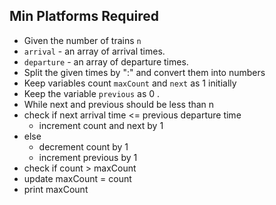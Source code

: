 ## Min Platforms Required

- Given the number of trains `n`
- `arrival` - an array of arrival times.
- `departure` - an array of departure times.
- Split the given times by ":" and convert them into numbers 
- Keep variables count `maxCount` and `next` as 1 initially
- Keep the variable `previous` as 0 .
-  While  next and previous should be less than n
  - check if next arrival time <= previous departure time
    - increment count and next by 1
  - else
    - decrement count by 1
    - increment previous by 1
  - check if count > maxCount
  - update maxCount = count
- print maxCount
